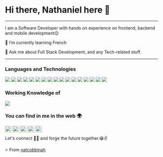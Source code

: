 # Hi there,  Nathaniel  here 👋

---

I am a Software Developer with hands on experience  on  frontend, backend and mobile development:wink:
 
 🌱 I’m currently learning  French
 
 💬 Ask me about Full Stack Development, and any Tech-related stuff.

---


### Languages and Technologies

<img src = "https://img.shields.io/badge/-HTML5-E34F26?style=flat&logo=html5&logoColor=white"> <img src = "https://img.shields.io/badge/-CSS3-1572B6?style=flat&logo=css3&logoColor=white">
<img src="http://img.shields.io/badge/-Java-F89820?style=flat&logo=java&logoColor=white">
<img src="https://img.shields.io/badge/-JavaScript-eed718?style=flat&logo=javascript&logoColor=ffffff">
<img src="https://img.shields.io/badge/-TypeScript-563D7C?style=flat&logo=typescript&logoColor=white">
<img src="https://img.shields.io/badge/-Dart-563D7C?style=flat&logo=dart&logoColor=white">
<img src="https://img.shields.io/badge/-Springboot-000000?style=flat&logo=springboot&logoColor=00c8ff">
<img src="https://img.shields.io/badge/-React-4DB33D?style=flat&logo=react&logoColor=FFFFFF">
<img src="https://img.shields.io/badge/-Angular-F29111?style=flat&logo=angular&logoColor=FFFFFF">
<img src="https://img.shields.io/badge/-Node.js-787878?style=flat">
<img src="https://img.shields.io/badge/-Flutter-3C873A?style=flat&logo=Flutter&logoColor=white">
<img src="http://img.shields.io/badge/-BootStrap-F1502F?style=flat&logo=bootstrap&logoColor=FFFFFF">
<img src="http://img.shields.io/badge/-MongoDB-563D7C?style=flat&logo=mongodb&logoColor=white">
<img src="http://img.shields.io/badge/-PostgreSQL-430098?style=flat&logo=postgreSQL&logoColor=white">
<img src="http://img.shields.io/badge/-MySQL-563D7C?style=flat&logo=mysql&logoColor=white">
<img src="http://img.shields.io/badge/-Git-430098?style=flat&logo=git&logoColor=white">
<img src="http://img.shields.io/badge/-Heroku-4DB33D?style=flat&logo=heroku&logoColor=white">

### Working Knowledge of
 <img src="https://img.shields.io/badge/C++-659ad2?style=flat&logo=c%2B%2B&logoColor=ffffff">


### You can find in me in the web 🌍
[<img align="left" alt="natcobbinah | Youtube" width="22px" src="https://cdn.jsdelivr.net/npm/simple-icons@v3/icons/youtube.svg" />][youtube]
[<img align="left" alt="natcobbinah | LinkedIn" width="22px" src="https://cdn.jsdelivr.net/npm/simple-icons@v3/icons/linkedin.svg" />][linkedin]
[<img align="left" alt="natcobbinah | StackOverflow" width="22px" src="https://cdn.jsdelivr.net/npm/simple-icons@v3/icons/stackoverflow.svg" />][stackOverflow]
[<img align="left" alt="natcobbinah | npm" width="22px" src="https://cdn.jsdelivr.net/npm/simple-icons@v3/icons/npm.svg" />][npm]
[<img align="left" alt="natcobbinah | npm" width="22px" src="https://cdn.jsdelivr.net/npm/simple-icons@v3/icons/sourceforge.svg" />][npm]

<br/>

Let's connect 👨‍💻 and forge the future together.😁✌

:star: From [natcobbinah](https://github.com/natcobbinah)

[youtube]: https://www.youtube.com/channel/UCk6c_UkHWtlSSrrjK9pUz4w/videos/
[stackOverflow]: https://stackoverflow.com/users/15930440/walkingkali/
[linkedin]: https://www.linkedin.com/in/nathaniel-cobbinah-31611583/
[npm]: https://www.npmjs.com/~nathaniel_cobbinah
[sourceforge]: https://sourceforge.net/u/fmg3ckali/profile
